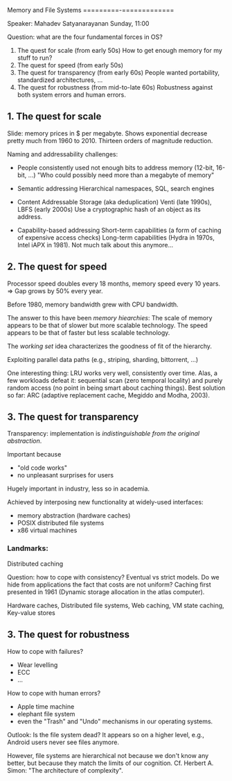 Memory and File Systems
=========-=============

Speaker: Mahadev Satyanarayanan
Sunday, 11:00

Question: what are the four fundamental forces in OS?

1. The quest for scale (from early 50s)
   How to get enough memory for my stuff to run?
2. The quest for speed (from early 50s)
3. The quest for transparency (from early 60s)
   People wanted portability, standardized architectures, ...
4. The quest for robustness (from mid-to-late 60s)
   Robustness against both system errors and human errors.

## 1. The quest for scale

Slide: memory prices in $ per megabyte. Shows exponential decrease pretty much
from 1960 to 2010. Thirteen orders of magnitude reduction.

Naming and addressability challenges:

- People consistently used not enough bits to address memory (12-bit, 16-bit,
  ...)
  "Who could possibly need more than a megabyte of memory"

- Semantic addressing
  Hierarchical namespaces, SQL, search engines

- Content Addressable Storage (aka deduplication)
  Venti (late 1990s), LBFS (early 2000s)
  Use a cryptographic hash of an object as its address.

- Capability-based addressing
  Short-term capabilities (a form of caching of expensive access checks)
  Long-term capabilities (Hydra in 1970s, Intel iAPX in 1981). Not much talk
  about this anymore...

## 2. The quest for speed

Processor speed doubles every 18 months, memory speed every 10 years.
=> Gap grows by 50% every year.

Before 1980, memory bandwidth grew with CPU bandwidth.

The answer to this have been *memory hiearchies*: The scale of memory appears to
be that of slower but more scalable technology. The speed appears to be that of
faster but less scalable technology.

The *working set* idea characterizes the goodness of fit of the hierarchy.

Exploiting parallel data paths (e.g., striping, sharding, bittorrent, ...)

One interesting thing: LRU works very well, consistently over time.
Alas, a few workloads defeat it: sequential scan (zero temporal locality) and
purely random access (no point in being smart about caching things).
Best solution so far: ARC (adaptive replacement cache, Megiddo and Modha, 2003).

## 3. The quest for transparency

Transparency: implementation is *indistinguishable from the original
abstraction*.

Important because
- "old code works"
- no unpleasant surprises for users

Hugely important in industry, less so in academia.

Achieved by interposing new functionality at widely-used interfaces:
- memory abstraction (hardware caches)
- POSIX distributed file systems
- x86 virtual machines

### Landmarks:

Distributed caching

Question: how to cope with consistency? Eventual vs strict models.
Do we hide from applications the fact that costs are not uniform?
Caching first presented in 1961 (Dynamic storage allocation in the atlas
computer).

Hardware caches, Distributed file systems, Web caching, VM state caching,
Key-value stores

## 3. The quest for robustness

How to cope with failures?

- Wear levelling
- ECC
- ...

How to cope with human errors?

- Apple time machine
- elephant file system
- even the "Trash" and "Undo" mechanisms in our operating systems.

Outlook: Is the file system dead? It appears so on a higher level, e.g., Android
users never see files anymore.

However, file systems are hierarchical not because we don't know any better, but
because they match the limits of our cognition. Cf. Herbert A. Simon: "The
architecture of complexity".
